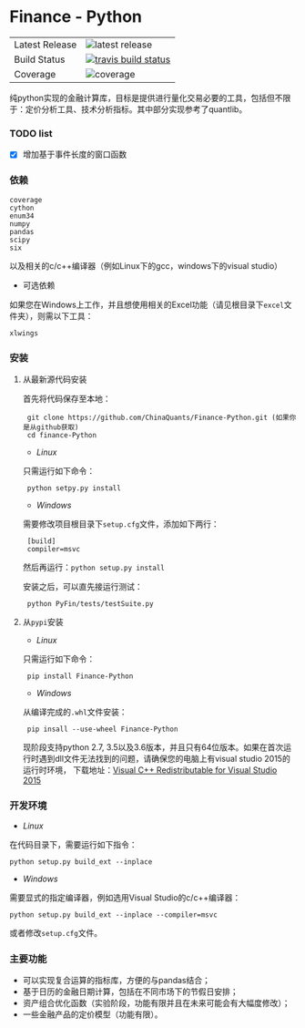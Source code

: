 # Finance - Python

<table>
<tr>
  <td>Latest Release</td>
  <td><img src="https://img.shields.io/pypi/v/finance-python.svg" alt="latest release" /></td>
</tr>
<tr>
  <td>Build Status</td>
  <td>
    <a href="https://travis-ci.org/alpha-miner/Finance-Python">
    <img src="https://travis-ci.org/alpha-miner/Finance-Python.svg?branch=master" alt="travis build status" />
    </a>
  </td>
</tr>
<tr>
  <td>Coverage</td>
  <td><img src="https://coveralls.io/repos/alpha-miner/Finance-Python/badge.svg?branch=master&service=github" alt="coverage" /></td>
</tr>
</table>

纯python实现的金融计算库，目标是提供进行量化交易必要的工具，包括但不限于：定价分析工具、技术分析指标。其中部分实现参考了quantlib。
### TODO list

- [x] 增加基于事件长度的窗口函数

### 依赖

    coverage
    cython
    enum34
    numpy
    pandas
    scipy
    six
    
以及相关的c/c++编译器（例如Linux下的gcc，windows下的visual studio）

* 可选依赖

如果您在Windows上工作，并且想使用相关的Excel功能（请见根目录下``excel``文件夹），则需以下工具：

    xlwings

### 安装

1. 从最新源代码安装

    首先将代码保存至本地：
    
        git clone https://github.com/ChinaQuants/Finance-Python.git (如果你是从github获取)
        cd finance-Python
        
    * *Linux*
    
    只需运行如下命令：
    
        python setpy.py install
    
    * *Windows*
        
    需要修改项目根目录下``setup.cfg``文件，添加如下两行：
    
        [build]
        compiler=msvc
    
    然后再运行：``python setup.py install``
    
    安装之后，可以直先接运行测试：
    
        python PyFin/tests/testSuite.py
        
2. 从``pypi``安装

    * *Linux*
    
    只需运行如下命令：
    
        pip install Finance-Python
        
    * *Windows*
    
    从编译完成的``.whl``文件安装：
    
        pip insall --use-wheel Finance-Python
        
    现阶段支持python 2.7, 3.5以及3.6版本，并且只有64位版本。如果在首次运行时遇到dll文件无法找到的问题，请确保您的电脑上有visual studio 2015的运行时环境，
    下载地址：[Visual C++ Redistributable for Visual Studio 2015](https://www.microsoft.com/en-us/download/details.aspx?id=48145)
    
    
### 开发环境

* *Linux*

在代码目录下，需要运行如下指令：

    python setup.py build_ext --inplace
    
* *Windows*
    
需要显式的指定编译器，例如选用Visual Studio的c/c++编译器：

    python setup.py build_ext --inplace --compiler=msvc
    
或者修改``setup.cfg``文件。


### 主要功能

* 可以实现复合运算的指标库，方便的与pandas结合；
* 基于日历的金融日期计算，包括在不同市场下的节假日安排；
* 资产组合优化函数（实验阶段，功能有限并且在未来可能会有大幅度修改）；
* 一些金融产品的定价模型（功能有限）。
